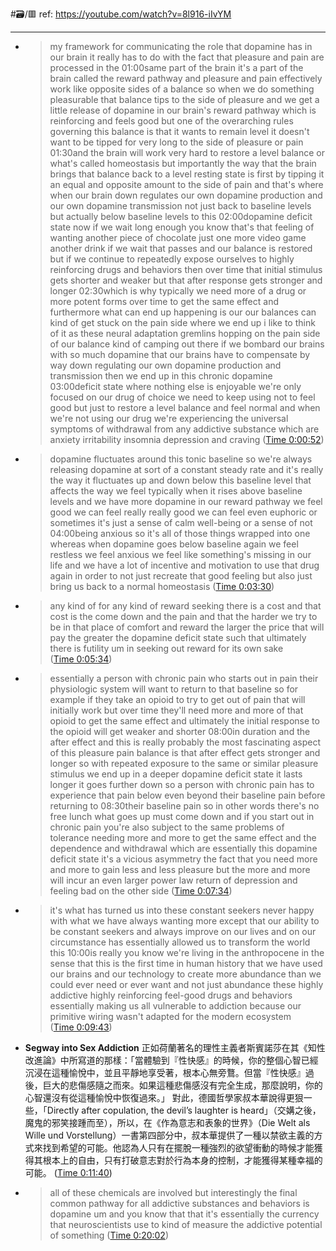 #🗃/🟥 
ref: 
https://youtube.com/watch?v=8l916-iIvYM

---

- > my framework for communicating the role that dopamine has in our brain it really has to do with the fact that pleasure and pain are processed in the 01:00same part of the brain it's a part of the brain called the reward pathway and pleasure and pain effectively work like opposite sides of a balance so when we do something pleasurable that balance tips to the side of pleasure and we get a little release of dopamine in our brain's reward pathway which is reinforcing and feels good but one of the overarching rules governing this balance is that it wants to remain level it doesn't want to be tipped for very long to the side of pleasure or pain 01:30and the brain will work very hard to restore a level balance or what's called homeostasis but importantly the way that the brain brings that balance back to a level resting state is first by tipping it an equal and opposite amount to the side of pain and that's where when our brain down regulates our own dopamine production and our own dopamine transmission not just back to baseline levels but actually below baseline levels to this 02:00dopamine deficit state now if we wait long enough you know that's that feeling of wanting another piece of chocolate just one more video game another drink if we wait that passes and our balance is restored but if we continue to repeatedly expose ourselves to highly reinforcing drugs and behaviors then over time that initial stimulus gets shorter and weaker but that after response gets stronger and longer 02:30which is why typically we need more of a drug or more potent forms over time to get the same effect and furthermore what can end up happening is our our balances can kind of get stuck on the pain side where we end up i like to think of it as these neural adaptation gremlins hopping on the pain side of our balance kind of camping out there if we bombard our brains with so much dopamine that our brains have to compensate by way down regulating our own dopamine production and transmission then we end up in this chronic dopamine 03:00deficit state where nothing else is enjoyable we're only focused on our drug of choice we need to keep using not to feel good but just to restore a level balance and feel normal and when we're not using our drug we're experiencing the universal symptoms of withdrawal from any addictive substance which are anxiety irritability insomnia depression and craving ([Time 0:00:52](https://annotate.tv/watch/62e903ca826dd9000961c6fb?annotationId=62e90449826dd9000961c6fe))
- > dopamine fluctuates around this tonic baseline so we're always releasing dopamine at sort of a constant steady rate and it's really the way it fluctuates up and down below this baseline level that affects the way we feel typically when it rises above baseline levels and we have more dopamine in our reward pathway we feel good we can feel really really good we can feel even euphoric or sometimes it's just a sense of calm well-being or a sense of not 04:00being anxious so it's all of those things wrapped into one whereas when dopamine goes below baseline again we feel restless we feel anxious we feel like something's missing in our life and we have a lot of incentive and motivation to use that drug again in order to not just recreate that good feeling but also just bring us back to a normal homeostasis ([Time 0:03:30](https://annotate.tv/watch/62e903ca826dd9000961c6fb?annotationId=62e9047278742b000966cb3c))
- > any kind of for any kind of reward seeking there is a cost and that cost is the come down and the pain and that the harder we try to be in that place of comfort and reward the larger the price that will pay the greater the dopamine deficit state such that ultimately there is futility um in seeking out reward for its own sake ([Time 0:05:34](https://annotate.tv/watch/62e903ca826dd9000961c6fb?annotationId=62e904a6826dd9000961c701))
- > essentially a person with chronic pain who starts out in pain their physiologic system will want to return to that baseline so for example if they take an opioid to try to get out of pain that will initially work but over time they'll need more and more of that opioid to get the same effect and ultimately the initial response to the opioid will get weaker and shorter 08:00in duration and the after effect and this is really probably the most fascinating aspect of this pleasure pain balance is that after effect gets stronger and longer so with repeated exposure to the same or similar pleasure stimulus we end up in a deeper dopamine deficit state it lasts longer it goes further down so a person with chronic pain has to experience that pain below even beyond their baseline pain before returning to 08:30their baseline pain so in other words there's no free lunch what goes up must come down and if you start out in chronic pain you're also subject to the same problems of tolerance needing more and more to get the same effect and the dependence and withdrawal which are essentially this dopamine deficit state it's a vicious asymmetry the fact that you need more and more to gain less and less pleasure but the more and more will incur an even larger power law return of depression and feeling bad on the other side ([Time 0:07:34](https://annotate.tv/watch/62e903ca826dd9000961c6fb?annotationId=62e904f578742b000966cb3f))
- > it's what has turned us into these constant seekers never happy with what we have always wanting more except that our ability to be constant seekers and always improve on our lives and on our circumstance has essentially allowed us to transform the world this 10:00is really you know we're living in the anthropocene in the sense that this is the first time in human history that we have used our brains and our technology to create more abundance than we could ever need or ever want and not just abundance these highly addictive highly reinforcing feel-good drugs and behaviors essentially making us all vulnerable to addiction because our primitive wiring wasn't adapted for the modern ecosystem ([Time 0:09:43](https://annotate.tv/watch/62e903ca826dd9000961c6fb?annotationId=62e9053378742b000966cb41))
- **Segway into Sex Addiction**
  正如荷蘭著名的理性主義者斯賓諾莎在其《知性改進論》中所寫道的那樣：「當體驗到『性快感』的時候，你的整個心智已經沉浸在這種愉悅中，並且平靜地享受著，根本心無旁鶩。但當『性快感』過後，巨大的悲傷感隨之而來。如果這種悲傷感沒有完全生成，那麼說明，你的心智還沒有從這種愉悅中恢復過來。」
  對此，德國哲學家叔本華說得更狠一些，「Directly after copulation, the devil’s laughter is heard」（交媾之後，魔鬼的邪笑接踵而至），所以，在《作為意志和表象的世界》（Die Welt als Wille und Vorstellung）一書第四部分中，叔本華提供了一種以禁欲主義的方式來找到希望的可能。他認為人只有在擺脫一種強烈的欲望衝動的時候才能獲得其根本上的自由，只有打破意志對於行為本身的控制，才能獲得某種幸福的可能。 ([Time 0:11:40](https://annotate.tv/watch/62e903ca826dd9000961c6fb?annotationId=62e9069b4a13080009f25fa4))
- > all of these chemicals are involved but interestingly the final common pathway for all addictive substances and behaviors is dopamine um and you know that that it's essentially the currency that neuroscientists use to kind of measure the addictive potential of something ([Time 0:20:02](https://annotate.tv/watch/62e903ca826dd9000961c6fb?annotationId=62e90a5d4a13080009f25fa5))
